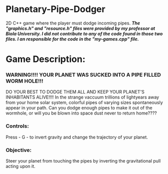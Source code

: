 # Planetary-Pipe-Dodger
2D C++ game where the player must dodge incoming pipes.
**_The "graphics.h" and "resource.h" files were provided by my professor at Biola University. I did not contribute to any of the code found in those two files. I an responsible for the code in the "my-games.cpp" file._**

# Game Description:
### WARNING!!!! YOUR PLANET WAS SUCKED INTO A PIPE FILLED WORM HOLE!!!
DO YOUR BEST TO DODGE THEM ALL AND KEEP YOUR PLANET'S INHABITANTS ALIVE!!!!
In the strange vaccuum trillions of lightyears away from your home solar system, colorful pipes of varying sizes spontaneously appear in your path. Can you dodge enough pipes to make it out of the wormhole, or will you be blown into space dust never to return home???? 

### Controls:
Press - G - to invert gravity and change the trajectory of your planet. 

### Objective:
Steer your planet from touching the pipes by inverting the gravitational pull acting upon it. 
